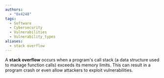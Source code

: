 ```yaml
---
authors:
  - "0x4248"
tags:
  - Software
  - Cybersecurity
  - Vulnerabilities
  - Vulnerability_types
aliases:
  - stack overflow
---
```

A **stack overflow** occurs when a program's call stack (a data structure used to manage function calls) exceeds its memory limits. This can result in a program crash or even allow attackers to exploit vulnerabilities.